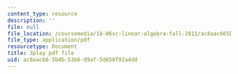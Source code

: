 ```yaml
---
content_type: resource
description: ''
file: null
file_location: /coursemedia/18-06sc-linear-algebra-fall-2011/ac8aac665b4b53b6d9af5d658f92a4dd_yjBerM5jWsc.pdf
file_type: application/pdf
resourcetype: Document
title: 3play pdf file
uid: ac8aac66-5b4b-53b6-d9af-5d658f92a4dd
---
```

